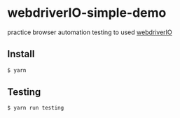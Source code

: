 # webdriverIO-simple-demo
practice browser automation testing to used [webdriverIO](http://webdriver.io/)

## Install

```js
$ yarn
```

## Testing
```js
$ yarn run testing
```
